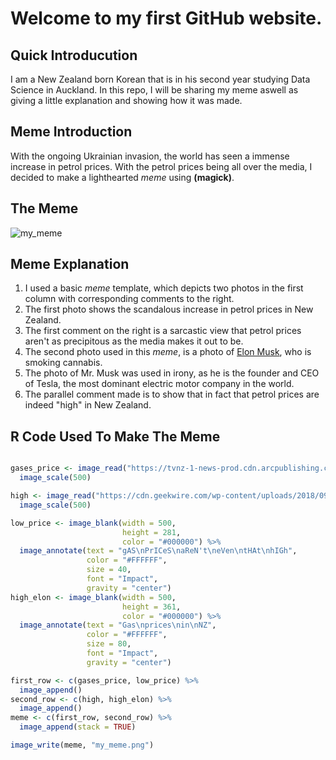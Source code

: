 
# Welcome to my first GitHub website. 

## Quick Introducution 
I am a New Zealand born Korean that is in his second year studying Data Science in Auckland. In this repo, I will be sharing my meme aswell as giving a little explanation and showing how it was made. 

## Meme Introduction
With the ongoing Ukrainian invasion, the world has seen a immense increase in petrol prices.
With the petrol prices being all over the media, I decided to make a lighthearted *meme* using **(magick)**.

## The Meme

![my_meme](https://user-images.githubusercontent.com/100745215/158946733-4872d0ca-7117-4a43-8925-c6329ef4dafd.png)

## Meme Explanation
1. I used a basic *meme*  template, which depicts two photos in the first column with corresponding comments to the right. 
2. The first photo shows the scandalous increase in petrol prices in New Zealand.
3. The first comment on the right is a sarcastic view that petrol prices aren't as precipitous as the media makes it out to be. 
4. The second photo used in this *meme*, is a photo of [Elon Musk](https://en.wikipedia.org/wiki/Elon_Musk), who is smoking cannabis.
5. The photo of Mr. Musk was used in irony, as he is the founder and CEO of Tesla, the most dominant electric motor company in the world.
6. The parallel comment made is to show that in fact that petrol prices are indeed "high" in New Zealand. 




## R Code Used To Make The Meme
~~~r

gases_price <- image_read("https://tvnz-1-news-prod.cdn.arcpublishing.com/resizer/BX14RYU6a9TiMnSL1OUMYkCXAFc=/800x450/filters:format(jpg):quality(70):focal(-5x-5:5x5)/cloudfront-ap-southeast-2.images.arcpublishing.com/tvnz/DPOGT5JWD5BWBHDQDFG5D322AQ.jpg") %>%
  image_scale(500)

high <- image_read("https://cdn.geekwire.com/wp-content/uploads/2018/09/180907-musk-630x455.jpg") %>%
  image_scale(500)

low_price <- image_blank(width = 500,
                         height = 281,
                         color = "#000000") %>%
  image_annotate(text = "gAS\nPrICeS\naReN't\neVen\ntHAt\nhIGh",
                 color = "#FFFFFF",
                 size = 40,
                 font = "Impact",
                 gravity = "center")
high_elon <- image_blank(width = 500,
                         height = 361,
                         color = "#000000") %>%
  image_annotate(text = "Gas\nprices\nin\nNZ",
                 color = "#FFFFFF",
                 size = 80,
                 font = "Impact",
                 gravity = "center")

first_row <- c(gases_price, low_price) %>%
  image_append()
second_row <- c(high, high_elon) %>%
  image_append()
meme <- c(first_row, second_row) %>%
  image_append(stack = TRUE)

image_write(meme, "my_meme.png")
~~~




